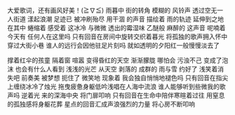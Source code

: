 大爱歌词，还有画风好美！(≧∇≦)
雨暮中  街的转角
模糊的  风铃声
透过空无一人街道
漾起浪潮
足迹已  被冲刷殆尽
用干涸  的声音
描绘着  雨的轨迹
延伸到之地
在其中  蜷缩着
感受着  这冰冷
与微微  透出的霉湿味
乙醚般  麻醉的
这声音  呢喃着
今天有  任何人在这里吗
只有回音在房间中旋转交织着暮光
将孤独的歌声拥入怀中穿过大街小巷
谁人的远行会因他驻足片刻吗
就如透明的夕阳红一般慢慢淡去了

撑着红伞的孩童
隔着窗  喧嚣
变得昏红的天空
渐渐朦胧
哪怕会  污浊不己
变成了泡沫
也会有什么人看到
浅浅的光芒
从天空  剥落的
成群的  雨与雪
约好了  浅笑着消失吧
前奏美
被梦想  扼住了
微笑地  现象着
我会独自悄悄地褪色吗
只有回音在指尖上缠绕冰冷了烛光
拖曳疲惫身躯低吟浅唱在人海中流浪
谁人能够听到些微我的歌声吗
逆着光  来的深海中央
将门扉叩响
只有回音在生命中陪伴寒暄着过往
用窒息的孤独感将身躯花葬
星点的回音汇成声浪强烈的力量
将心房不断叩响